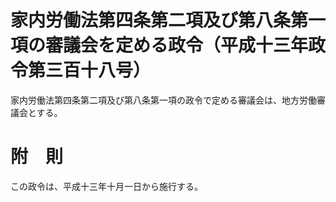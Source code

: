 # 家内労働法第四条第二項及び第八条第一項の審議会を定める政令（平成十三年政令第三百十八号）
家内労働法第四条第二項及び第八条第一項の政令で定める審議会は、地方労働審議会とする。
# 附　則
この政令は、平成十三年十月一日から施行する。
